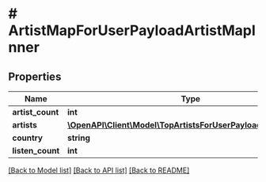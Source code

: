 # # ArtistMapForUserPayloadArtistMapInner

## Properties

Name | Type | Description | Notes
------------ | ------------- | ------------- | -------------
**artist_count** | **int** |  | [optional]
**artists** | [**\OpenAPI\Client\Model\TopArtistsForUserPayloadArtistsInner[]**](TopArtistsForUserPayloadArtistsInner.md) |  | [optional]
**country** | **string** |  | [optional]
**listen_count** | **int** |  | [optional]

[[Back to Model list]](../../README.md#models) [[Back to API list]](../../README.md#endpoints) [[Back to README]](../../README.md)
